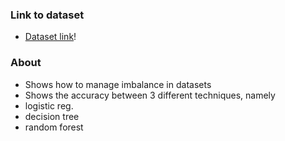 ### Link to dataset
- [Dataset link](https://www.kaggle.com/datasets/mlg-ulb/creditcardfraud)!

### About
- Shows how to manage imbalance in datasets
- Shows the accuracy between 3 different techniques, namely
-   logistic reg.
-   decision tree
-   random forest
